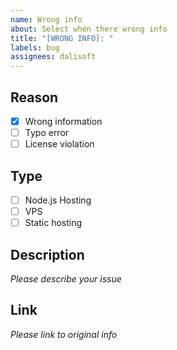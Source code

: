 ```yaml
---
name: Wrong info
about: Select when there wrong info
title: "[WRONG INFO]: "
labels: bug
assignees: dalisoft
---
```


## Reason

- [x] Wrong information
- [ ] Typo error
- [ ] License violation

## Type

- [ ] Node.js Hosting
- [ ] VPS
- [ ] Static hosting

## Description

_Please describe your issue_

## Link

_Please link to original info_
